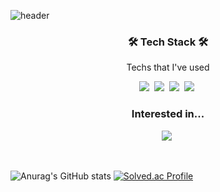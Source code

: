 ![header](https://capsule-render.vercel.app/api?type=soft&color=auto&height=150&section=header&text=JungBumLee&fontSize=70&animation=twinkling)

<h3 align="center">🛠 Tech Stack 🛠</h3>

<p align="center"> Techs that I've used </p>

<p align="center">
  <img src="https://img.shields.io/badge/Python-3766AB?style=flat-square&logo=Python&logoColor=white"/></a>&nbsp 
  <img src="https://img.shields.io/badge/Django-092E20?style=flat-square&logo=Django&logoColor=white"/></a>&nbsp
  <img src="https://img.shields.io/badge/Docker-2496ED?style=flat-square&logo=Docker&logoColor=white"/></a>&nbsp 
  <img src="https://img.shields.io/badge/Scikit Learn-F7931E?style=flat-square&logo=Scikit-Learn&logoColor=white"/></a>&nbsp 

</p>
<h3 align="center"> Interested in...</h3>

<p align="center">
  <img src="https://img.shields.io/badge/Celery-37814A?style=flat-square&logo=Celery&logoColor=white"/></a>&nbsp 

</p>





</p>
<br>


![Anurag's GitHub stats](https://github-readme-stats.vercel.app/api?username=LeeJB-48&show_icons=true&theme=radical)
[![Solved.ac Profile](http://mazassumnida.wtf/api/v2/generate_badge?boj=leejb4898)](https://solved.ac/leejb4898/)
